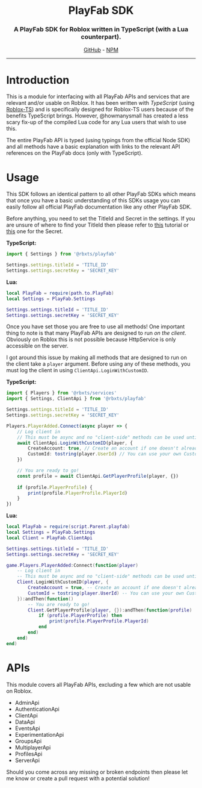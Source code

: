 <h1 align="center"><b>PlayFab SDK</b></h1>
<h3 align="center"> A PlayFab SDK for Roblox written in TypeScript (with a Lua counterpart).</h3>
<p align="center">
    <a href="https://github.com/grilme99/RobloxPlayFabSDK">GitHub</a>
    -
    <a href="https://www.npmjs.com/package/@rbxts/playfab">NPM</a>
<p>
<hr>

# Introduction
This is a module for interfacing with all PlayFab APIs and services that are relevant and/or usable on Roblox. It has been written with *TypeScript* (using <a href="http://roblox-ts.com/">Roblox-TS</a>) and is specifically designed for Roblox-TS users because of the benefits TypeScript brings. However, @howmanysmall has created a less scary fix-up of the compiled Lua code for any Lua users that wish to use this.

The entire PlayFab API is typed (using typings from the official Node SDK) and all methods have a basic explanation with links to the relevant API references on the PlayFab docs (only with TypeScript).

# Usage
This SDK follows an identical pattern to all other PlayFab SDKs which means that once you have a basic understanding of this SDKs usage you can easily follow all official PlayFab documentation like any other PlayFab SDK.

Before anything, you need to set the TitleId and Secret in the settings. If you are unsure of where to find your TitleId then please refer to [this](https://docs.microsoft.com/en-us/gaming/playfab/personas/developer) tutorial or [this](https://docs.microsoft.com/en-us/gaming/playfab/gamemanager/secret-key-management) one for the Secret.

**TypeScript:**
```typescript
import { Settings } from '@rbxts/playfab'

Settings.settings.titleId = 'TITLE_ID'
Settings.settings.secretKey = 'SECRET_KEY'
```

**Lua:**
```lua
local PlayFab = require(path.to.PlayFab)
local Settings = PlayFab.Settings

Settings.settings.titleId = 'TITLE_ID'
Settings.settings.secretKey = 'SECRET_KEY'
```

Once you have set those you are free to use all methods! One important thing to note is that many PlayFab APIs are designed to run *on the client*. Obviously on Roblox this is not possible because HttpService is only accessible on the server. 

I got around this issue by making all methods that are designed to run on the client take a `player` argument. Before using any of these methods, you must log the client in using `ClientApi.LoginWithCustomID`.

**TypeScript:**
```typescript
import { Players } from '@rbxts/services'
import { Settings, ClientApi } from '@rbxts/playfab'

Settings.settings.titleId = 'TITLE_ID'
Settings.settings.secretKey = 'SECRET_KEY'

Players.PlayerAdded.Connect(async player => {
    // Log client in
    // This must be async and no "client-side" methods can be used until this has returned.
    await ClientApi.LoginWithCustomID(player, {
        CreateAccount: true, // Create an account if one doesn't already exist
        CustomId: tostring(player.UserId) // You can use your own CustomId scheme
    })

    // You are ready to go!
    const profile = await ClientApi.GetPlayerProfile(player, {})
    
    if (profile.PlayerProfile) {
        print(profile.PlayerProfile.PlayerId)
    }
})
```

**Lua:**
```lua
local PlayFab = require(script.Parent.playfab)
local Settings = PlayFab.Settings
local Client = PlayFab.ClientApi

Settings.settings.titleId = 'TITLE_ID'
Settings.settings.secretKey = 'SECRET_KEY'

game.Players.PlayerAdded:Connect(function(player)
    -- Log client in
    -- This must be async and no "client-side" methods can be used until this has returned.
    Client.LoginWithCustomID(player, {
        CreateAccount = true, -- Create an account if one doesn't already exist
        CustomId = tostring(player.UserId) -- You can use your own CustomId scheme
    }):andThen(function()
        -- You are ready to go!
        Client.GetPlayerProfile(player, {}):andThen(function(profile)
            if (profile.PlayerProfile) then
                print(profile.PlayerProfile.PlayerId)
            end
        end)
    end)
end)
```

# APIs
This module covers all PlayFab APIs, excluding a few which are not usable on Roblox.

- AdminApi
- AuthenticationApi
- ClientApi
- DataApi
- EventsApi
- ExperimentationApi
- GroupsApi
- MultiplayerApi
- ProfilesApi
- ServerApi

Should you come across any missing or broken endpoints then please let me know or create a pull request with a potential solution!